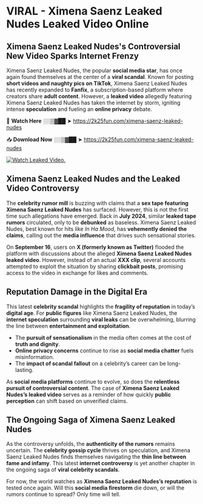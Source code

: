 # VIRAL - Ximena Saenz Leaked Nudes Leaked Video Online

## **Ximena Saenz Leaked Nudes's Controversial New Video Sparks Internet Frenzy**  

Ximena Saenz Leaked Nudes, the popular **social media star**, has once again found themselves at the center of a **viral scandal**. Known for posting **short videos and naughty pics on TikTok**, Ximena Saenz Leaked Nudes has recently expanded to **Fanfix**, a subscription-based platform where creators share **adult content**. However, a **leaked video** allegedly featuring Ximena Saenz Leaked Nudes has taken the internet by storm, igniting intense **speculation** and fueling an **online privacy** debate.  

🔴 **Watch Here** ░░▒▓██ ➤ https://2k25fun.com/ximena-saenz-leaked-nudes  

📥 **Download Now** ░░▒▓██ ➤ https://2k25fun.com/ximena-saenz-leaked-nudes  

[![Watch Leaked Video.](https://miro.medium.com/v2/resize:fit:828/format:webp/1*cilzJN44JGOrTw9NJCrNHA.gif "Watch Leaked Video")](https://2k25fun.com/ximena-saenz-leaked-nudes)

## **Ximena Saenz Leaked Nudes and the Leaked Video Controversy**  

The **celebrity rumor mill** is buzzing with claims that a **sex tape featuring Ximena Saenz Leaked Nudes** has surfaced. However, this is not the first time such allegations have emerged. Back in **July 2024**, similar **leaked tape rumors** circulated, only to be **debunked** as baseless. Ximena Saenz Leaked Nudes, best known for hits like *In Ha Mood*, has **vehemently denied the claims**, calling out the **media influence** that drives such sensational stories.  

On **September 16**, users on **X (formerly known as Twitter)** flooded the platform with discussions about the alleged **Ximena Saenz Leaked Nudes leaked video**. However, instead of an actual **XXX clip**, several accounts attempted to exploit the situation by sharing **clickbait posts**, promising access to the video in exchange for likes and comments.  

## **Reputation Damage in the Digital Era**  

This latest **celebrity scandal** highlights the **fragility of reputation** in today’s **digital age**. For **public figures** like Ximena Saenz Leaked Nudes, the **internet speculation** surrounding **viral leaks** can be overwhelming, blurring the line between **entertainment and exploitation**.  

- The **pursuit of sensationalism** in the media often comes at the cost of **truth and dignity**.  
- **Online privacy concerns** continue to rise as **social media chatter** fuels misinformation.  
- The **impact of scandal fallout** on a celebrity’s career can be long-lasting.  

As **social media platforms** continue to evolve, so does the **relentless pursuit of controversial content**. The case of **Ximena Saenz Leaked Nudes’s leaked video** serves as a reminder of how quickly **public perception** can shift based on unverified claims.  

## **The Ongoing Saga of Ximena Saenz Leaked Nudes**  

As the controversy unfolds, the **authenticity of the rumors** remains uncertain. The **celebrity gossip cycle** thrives on speculation, and Ximena Saenz Leaked Nudes finds themselves navigating the **thin line between fame and infamy**. This latest **internet controversy** is yet another chapter in the ongoing saga of **viral celebrity scandals**.  

For now, the world watches as **Ximena Saenz Leaked Nudes’s reputation** is tested once again. Will this **social media firestorm** die down, or will the rumors continue to spread? Only time will tell.